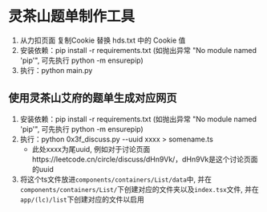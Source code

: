 # 灵茶山题单制作工具
1. 从力扣页面 复制Cookie 替换 hds.txt 中的 Cookie 值
2. 安装依赖：pip install -r requirements.txt (如抛出异常 "No module named 'pip'", 可先执行 python -m ensurepip)
3. 执行：python main.py

## 使用灵茶山艾府的题单生成对应网页
1. 安装依赖：pip install -r requirements.txt (如抛出异常 "No module named 'pip'", 可先执行 python -m ensurepip)
2. 执行：python 0x3f_discuss.py --uuid xxxx > somename.ts
   - 此处xxxx为尾uuid, 例如对于讨论页面https://leetcode.cn/circle/discuss/dHn9Vk/，dHn9Vk是这个讨论页面的uuid
3. 将这个ts文件放进`components/containers/List/data`中, 并在`components/containers/List/`下创建对应的文件夹以及`index.tsx`文件, 并在`app/(lc)/list`下创建对应的文件以启用